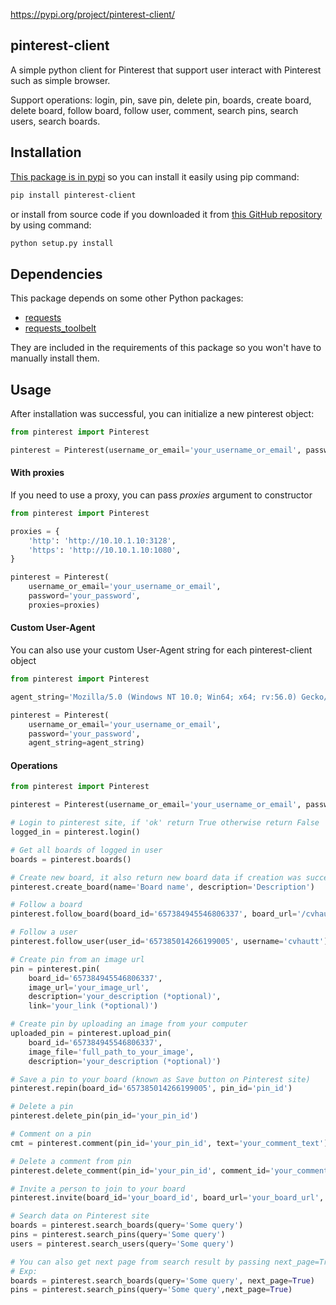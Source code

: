 https://pypi.org/project/pinterest-client/

## pinterest-client
A simple python client for Pinterest that support user interact with Pinterest such as simple browser.

Support operations: login, pin, save pin, delete pin, boards, create board, delete board, follow board, follow user, comment, search pins, search users, search boards.

## Installation
[This package is in pypi](https://pypi.python.org/pypi/pinterest-client) so you can install it easily using pip command:
```sh
pip install pinterest-client
```
or install from source code if you downloaded it from [this GitHub repository](https://github.com/cvhau/pinterest-client) by using command:
```sh 
python setup.py install
```

## Dependencies
This package depends on some other Python packages:

- [requests](http://docs.python-requests.org)
- [requests_toolbelt](https://pypi.python.org/pypi/requests-toolbelt)

They are included in the requirements of this package so you won't have to manually install them.

## Usage
After installation was successful, you can initialize a new pinterest object: 
```python
from pinterest import Pinterest

pinterest = Pinterest(username_or_email='your_username_or_email', password='your_password')
```

#### With proxies
If you need to use a proxy, you can pass <i>proxies</i> argument to constructor
```python
from pinterest import Pinterest

proxies = {
    'http': 'http://10.10.1.10:3128',
    'https': 'http://10.10.1.10:1080',
}

pinterest = Pinterest(
    username_or_email='your_username_or_email', 
    password='your_password', 
    proxies=proxies)
```

#### Custom User-Agent
You can also use your custom User-Agent string for each pinterest-client object 
```python
from pinterest import Pinterest

agent_string='Mozilla/5.0 (Windows NT 10.0; Win64; x64; rv:56.0) Gecko/20100101 Firefox/56.0'

pinterest = Pinterest(
    username_or_email='your_username_or_email', 
    password='your_password', 
    agent_string=agent_string)
```

#### Operations
```python
from pinterest import Pinterest

pinterest = Pinterest(username_or_email='your_username_or_email', password='your_password')

# Login to pinterest site, if 'ok' return True otherwise return False
logged_in = pinterest.login()

# Get all boards of logged in user
boards = pinterest.boards()

# Create new board, it also return new board data if creation was successful
pinterest.create_board(name='Board name', description='Description')

# Follow a board
pinterest.follow_board(board_id='657384945546806337', board_url='/cvhautt/animal/')

# Follow a user
pinterest.follow_user(user_id='657385014266199005', username='cvhautt')

# Create pin from an image url
pin = pinterest.pin(
    board_id='657384945546806337', 
    image_url='your_image_url', 
    description='your_description (*optional)', 
    link='your_link (*optional)')

# Create pin by uploading an image from your computer
uploaded_pin = pinterest.upload_pin(
    board_id='657384945546806337', 
    image_file='full_path_to_your_image', 
    description='your_description (*optional)')

# Save a pin to your board (known as Save button on Pinterest site)
pinterest.repin(board_id='657385014266199005', pin_id='pin_id')

# Delete a pin
pinterest.delete_pin(pin_id='your_pin_id')

# Comment on a pin
cmt = pinterest.comment(pin_id='your_pin_id', text='your_comment_text')

# Delete a comment from pin
pinterest.delete_comment(pin_id='your_pin_id', comment_id='your_comment_id')

# Invite a person to join to your board
pinterest.invite(board_id='your_board_id', board_url='your_board_url', user_id='user_id')

# Search data on Pinterest site
boards = pinterest.search_boards(query='Some query')
pins = pinterest.search_pins(query='Some query')
users = pinterest.search_users(query='Some query')

# You can also get next page from search result by passing next_page=True to search operations above.
# Exp:
boards = pinterest.search_boards(query='Some query', next_page=True)
pins = pinterest.search_pins(query='Some query',next_page=True)
```

